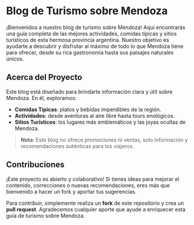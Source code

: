 # Blog de Turismo sobre Mendoza

¡Bienvenidos a nuestro blog de turismo sobre Mendoza! Aquí encontrarás una guía completa de las mejores actividades, comidas típicas y sitios turísticos de esta hermosa provincia argentina. Nuestro objetivo es ayudarte a descubrir y disfrutar al máximo de todo lo que Mendoza tiene para ofrecer, desde su rica gastronomía hasta sus paisajes naturales únicos.

## Acerca del Proyecto

Este blog está diseñado para brindarte información clara y útil sobre Mendoza. En él, exploramos:
- **Comidas Típicas**: platos y bebidas imperdibles de la región.
- **Actividades**: desde aventuras al aire libre hasta tours enológicos.
- **Sitios Turísticos**: los lugares más emblemáticos y las joyas ocultas de Mendoza.

> **Nota**: Este blog no ofrece promociones ni ventas, solo información y recomendaciones auténticas para los viajeros.

## Contribuciones

¡Este proyecto es abierto y colaborativo! Si tienes ideas para mejorar el contenido, correcciones o nuevas recomendaciones, eres más que bienvenido a hacer un fork y aportar tus sugerencias. 

Para contribuir, simplemente realiza un **fork** de este repositorio y crea un **pull request**. Agradecemos cualquier aporte que ayude a enriquecer esta guía de turismo sobre Mendoza.
